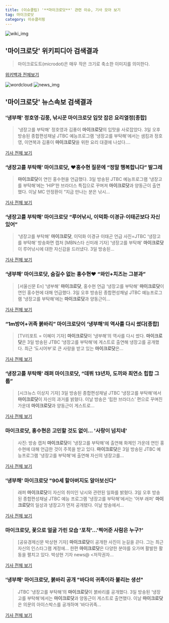 ```yaml
---
title: (이슈클립) '**마이크로닷**' 관련 이슈, 기사 모아 보기
tag: 마이크로닷
category: 이슈클리핑
---
```

![wiki_img](https://user-images.githubusercontent.com/42597476/44503234-41136a80-a6d0-11e8-9071-6fc6418eafe4.png)
## **'**마이크로닷**'** 위키피디아 검색결과
>마이크로도트(microdot)은 매우 작은 크기로 축소한 이미지를 의미한다.

<a href="https://ko.wikipedia.org/wiki/마이크로닷" target="_blank">위키백과 전체보기</a>

![wordcloud](https://s3.ap-northeast-2.amazonaws.com/lyrics101-wordcloud/2018-09-03-1535983411.png)
![news_img](https://user-images.githubusercontent.com/42597476/44507050-1206f400-a6e4-11e8-8d98-7ffbfebb353f.png)
## **'**마이크로닷**'** 뉴스속보 검색결과
### '냉부해' 정호영·김풍, 낚시꾼 **마이크로닷** 입맛 잡은 요리열정[종합]

>'냉장고를 부탁해' 정호영과 김풍이 **마이크로닷**의 입맛을 사로잡았다.   3일 오후 방송된 종합편성채널 JTBC 예능프로그램 '냉장고를 부탁해'에서는 샘킴과 정호영, 이연복과 김풍이 **마이크로닷**을 위한 요리 대결에 나섰다....

<a href="http://www.osen.co.kr/article/G1110981558" target="_blank">기사 전체 보기</a>

### ‘냉장고를 부탁해’ **마이크로닷**, ♥홍수현 질문에 “정말 행복합니다” 발그레

>**마이크로닷**이 연인 홍수현을 언급했다. 3일 방송된 JTBC 예능프로그램 ‘냉장고를 부탁해’에는 ‘HIP’한 브라더스 특집으로 꾸며져 **마이크로닷**과 양동근이 출연했다. 이날 MC 안정환이 “지금 만나는 분은 낚시...

<a href="http://star.mk.co.kr/new/view.php?mc=ST&year=2018&no=555365" target="_blank">기사 전체 보기</a>

### ‘냉장고를 부탁해’ **마이크로닷** “루어낚시, 이덕화·이경규·이태곤보다 자신 있어”

>‘냉장고를 부탁해’ **마이크로닷**, 이덕화 이경규 이태곤 언급 사진=JTBC ‘냉장고를 부탁해’ 방송화면 캡처 [MBN스타 신미래 기자] ‘냉장고를 부탁해’ **마이크로닷**이 루어낚시에 대한 자신감을 드러냈다. 3일 방송된...

<a href="http://star.mbn.co.kr/view.php?year=2018&no=555368&refer=portal" target="_blank">기사 전체 보기</a>

### ‘냉부해’ **마이크로닷**, 숨길수 없는 홍수현♥ “와인+치즈는 그분과”

>[서울신문 En] ‘냉부해’ **마이크로닷**, 홍수현 언급 ‘냉장고를 부탁해’ **마이크로닷**이 연인 홍수현에 대해 언급했다. 3일 오후 방송된 종합편성채널 JTBC 예능프로그램 ‘냉장고를 부탁해’에는 **마이크로닷**과 양동근이...

<a href="http://www.seoul.co.kr/news/newsView.php?id=20180903500135&wlog_tag3=naver" target="_blank">기사 전체 보기</a>

### “1m방어+귀족 붉바리” **마이크로닷**이 ‘냉부해’의 역사를 다시 썼다[종합]

>[TV리포트 = 이혜미 기자] **마이크로닷**이 ‘냉부해’의 역사를 다시 썼다. **마이크로닷**은 3일 방송된 JTBC ‘냉장고를 부탁해’에 게스트로 출연해 냉장고를 공개했다. 최근 ‘도시어부’로 큰 사랑을 받고 있는 **마이크로닷**은...

<a href="http://www.tvreport.co.kr/?c=news&m=newsview&idx=1078016" target="_blank">기사 전체 보기</a>

### ‘냉장고를 부탁해’ 래퍼 **마이크로닷**, “데뷔 13년차, 도끼와 최연소 힙합 그룹”

>[시크뉴스 이상지 기자] 3일 방송된 종합편성채널 JTBC ‘냉장고를 부탁해’에서 **마이크로닷**이 자신의 과거를 밝혔다. 이날 방송은 ‘힙한 브라더스’ 편으로 꾸며진 가운데 **마이크로닷**과 양동근이 게스트로...

<a href="http://chicnews.mk.co.kr/article.php?aid=1535978761209791010" target="_blank">기사 전체 보기</a>

### **마이크로닷**, 홍수현은 고민할 것도 없이... '사랑이 넘치네'

>사진: 방송 캡처 **마이크로닷**이 '냉장고를 부탁해'에 출연해 화제인 가운데 연인 홍수현에 대해 언급한 것이 주목을 받고 있다. **마이크로닷**은 3일 방송된 JTBC 예능프로그램 '냉장고를 부탁해'에 출연해 자신의 냉장고를...

<a href="http://www.gukjenews.com/news/articleView.html?idxno=985381" target="_blank">기사 전체 보기</a>

### '냉부해' **마이크로닷** "90세 할아버지도 알아보신다"

>래퍼 **마이크로닷**이 자신의 취미인 낚시와 관련된 일화를 밝혔다. 3일 오후 방송된 종합편성채널 JTBC 예능 프로그램 '냉장고를 부탁해'에서는 '어부 래퍼' **마이크로닷**의 일상과 냉장고가 먼저 공개됐다. 이날 방송에서...

<a href="http://star.mt.co.kr/stview.php?no=2018090321152478235" target="_blank">기사 전체 보기</a>

### **마이크로닷**, 꽃으로 얼굴 가린 모습 '포착'...'찍어준 사람은 누구?'

>[공유경제신문 박상현 기자] **마이크로닷**이 공개한 사진이 눈길을 끈다. 그는 최근 자신의 인스타그램 계정에... 한편 **마이크로닷**은 다양한 분야를 오가며 활발한 활동을 펼치고 있다. 박상현 기자 news@ <저작권자...

<a href="http://www.seconomy.kr/view.php?ud=20180903225730427938c8103861_2" target="_blank">기사 전체 보기</a>

### '냉부해' **마이크로닷**, 붉바리 공개 "바다의 귀족이라 불리는 생선"

>JTBC '냉장고를 부탁해’의 **마이크로닷**이 붉바리를 공개했다. 3일 방송된 ‘냉장고를 부탁해’에서는 **마이크로닷**과 양동근이 게스트로 출연했다. 이날 **마이크로닷**은 의문의 아이스박스를 공개하며 '바다귀족...

<a href="http://sports.hankooki.com/lpage/entv/201809/sp20180903224607136660.htm" target="_blank">기사 전체 보기</a>


